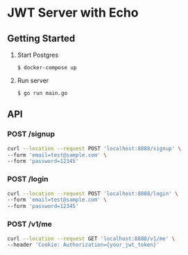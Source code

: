 # JWT Server with Echo
## Getting Started
1. Start Postgres
    ```
    $ docker-compose up
    ```

1. Run server
    ```
    $ go run main.go
    ```

## API
### POST /signup
```sh
curl --location --request POST 'localhost:8888/signup' \
--form 'email=test@sample.com' \
--form 'password=12345'
```

### POST /login
```sh
curl --location --request POST 'localhost:8888/login' \
--form 'email=test@sample.com' \
--form 'password=12345'

```

### POST /v1/me
```sh
curl --location --request GET 'localhost:8888/v1/me' \
--header 'Cookie: Authorization={your_jwt_token}'
```
